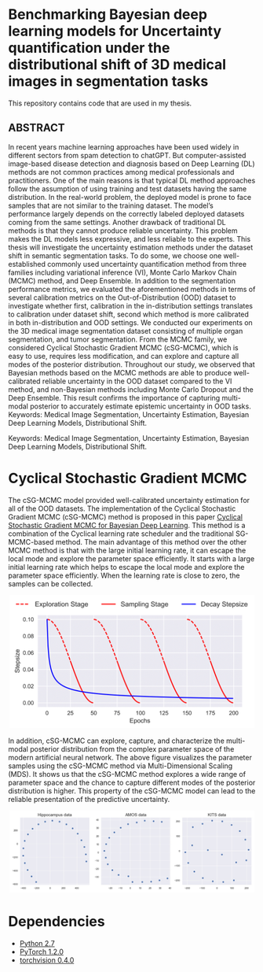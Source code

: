 # Benchmarking Bayesian deep learning models for Uncertainty quantification under the distributional shift of 3D medical images in segmentation tasks

This repository contains code that are used in my thesis.

## ABSTRACT
In recent years machine learning approaches have been used widely in different sectors
from spam detection to chatGPT. But computer-assisted image-based disease detection
and diagnosis based on Deep Learning (DL) methods are not common practices among
medical professionals and practitioners. One of the main reasons is that typical DL
method approaches follow the assumption of using training and test datasets having the
same distribution. In the real-world problem, the deployed model is prone to face samples
that are not similar to the training dataset. The model’s performance largely depends on
the correctly labeled deployed datasets coming from the same settings. Another drawback
of traditional DL methods is that they cannot produce reliable uncertainty. This
problem makes the DL models less expressive, and less reliable to the experts. This thesis
will investigate the uncertainty estimation methods under the dataset shift in semantic
segmentation tasks. To do some, we choose one well-established commonly used uncertainty
quantification method from three families including variational inference (VI),
Monte Carlo Markov Chain (MCMC) method, and Deep Ensemble. In addition to the
segmentation performance metrics, we evaluated the aforementioned methods in terms
of several calibration metrics on the Out-of-Distribution (OOD) dataset to investigate
whether first, calibration in the in-distribution settings translates to calibration under
dataset shift, second which method is more calibrated in both in-distribution and OOD
settings. We conducted our experiments on the 3D medical image segmentation dataset
consisting of multiple organ segmentation, and tumor segmentation. From the MCMC
family, we considered Cyclical Stochastic Gradient MCMC (cSG-MCMC), which is easy
to use, requires less modification, and can explore and capture all modes of the posterior
distribution. Throughout our study, we observed that Bayesian methods based on the
MCMC methods are able to produce well-calibrated reliable uncertainty in the OOD
dataset compared to the VI method, and non-Bayesian methods including Monte Carlo
Dropout and the Deep Ensemble. This result confirms the importance of capturing
multi-modal posterior to accurately estimate epistemic uncertainty in OOD tasks.
Keywords: Medical Image Segmentation, Uncertainty Estimation, Bayesian Deep
Learning Models, Distributional Shift.

Keywords: Medical Image Segmentation, Uncertainty Estimation, Bayesian Deep
Learning Models, Distributional Shift.

# Cyclical Stochastic Gradient MCMC
The cSG-MCMC model provided well-calibrated uncertainty estimation for all of the OOD
datasets. The implementation of the Cyclical Stochastic Gradient MCMC (cSG-MCMC) method is proposed in this paper [Cyclical Stochastic Gradient MCMC for Bayesian Deep Learning](https://arxiv.org/abs/1902.03932).
This method is a combination of the Cyclical learning rate scheduler and the traditional SG-MCMC-based method. The main advantage of this method over the other MCMC method is that with the large initial learning rate, it can escape the local mode and explore the parameter space efficiently. It starts with a large initial learning rate which helps to escape the local mode and explore the parameter space efficiently. When the learning rate is close to zero, the samples can be collected.
<p align="center">
  <img src="figure/lr-exp.png" width="500">
</p>

In addition, cSG-MCMC can explore, capture, and characterize the multi-
modal posterior distribution from the complex parameter space of the modern artificial
neural network. The above figure  visualizes the parameter samples using the cSG-MCMC
method via Multi-Dimensional Scaling (MDS). It shows us that the cSG-MCMC method
explores a wide range of parameter space and the chance to capture different modes of
the posterior distribution is higher. This property of the cSG-MCMC model can lead to
the reliable presentation of the predictive uncertainty.
<p align="center">
  <img src="figure/plot_mcmc_modes.jpg" width="500">
</p>



 # Dependencies
* [Python 2.7](https://www.python.org/)
* [PyTorch 1.2.0](http://pytorch.org/) 
* [torchvision 0.4.0](https://github.com/pytorch/vision/)





